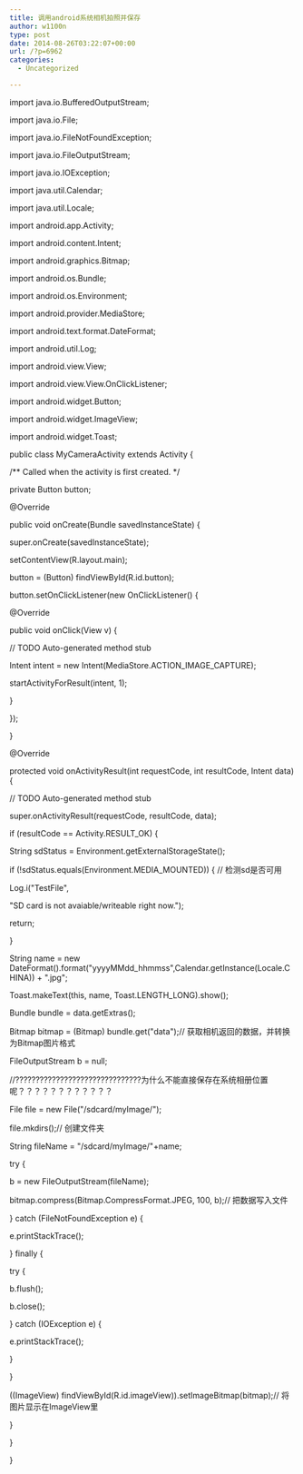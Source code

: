 ```yaml
---
title: 调用android系统相机拍照并保存
author: w1100n
type: post
date: 2014-08-26T03:22:07+00:00
url: /?p=6962
categories:
  - Uncategorized

---
```

import java.io.BufferedOutputStream;
  
import java.io.File;
  
import java.io.FileNotFoundException;
  
import java.io.FileOutputStream;
  
import java.io.IOException;
  
import java.util.Calendar;
  
import java.util.Locale;

import android.app.Activity;
  
import android.content.Intent;
  
import android.graphics.Bitmap;
  
import android.os.Bundle;
  
import android.os.Environment;
  
import android.provider.MediaStore;
  
import android.text.format.DateFormat;
  
import android.util.Log;
  
import android.view.View;
  
import android.view.View.OnClickListener;
  
import android.widget.Button;
  
import android.widget.ImageView;
  
import android.widget.Toast;

public class MyCameraActivity extends Activity {
  
/*\* Called when the activity is first created. \*/
  
private Button button;

@Override
  
public void onCreate(Bundle savedInstanceState) {
  
super.onCreate(savedInstanceState);
  
setContentView(R.layout.main);
  
button = (Button) findViewById(R.id.button);
  
button.setOnClickListener(new OnClickListener() {

@Override
  
public void onClick(View v) {
  
// TODO Auto-generated method stub
  
Intent intent = new Intent(MediaStore.ACTION_IMAGE_CAPTURE);

startActivityForResult(intent, 1);
  
}
  
});
  
}

@Override
  
protected void onActivityResult(int requestCode, int resultCode, Intent data) {
  
// TODO Auto-generated method stub
  
super.onActivityResult(requestCode, resultCode, data);
  
if (resultCode == Activity.RESULT_OK) {
  
String sdStatus = Environment.getExternalStorageState();
  
if (!sdStatus.equals(Environment.MEDIA_MOUNTED)) { // 检测sd是否可用
  
Log.i("TestFile",
  
"SD card is not avaiable/writeable right now.");
  
return;
  
}
  
String name = new DateFormat().format("yyyyMMdd_hhmmss",Calendar.getInstance(Locale.CHINA)) + ".jpg";
  
Toast.makeText(this, name, Toast.LENGTH_LONG).show();
  
Bundle bundle = data.getExtras();
  
Bitmap bitmap = (Bitmap) bundle.get("data");// 获取相机返回的数据，并转换为Bitmap图片格式

FileOutputStream b = null;
  
//???????????????????????????????为什么不能直接保存在系统相册位置呢？？？？？？？？？？？？
  
File file = new File("/sdcard/myImage/");
  
file.mkdirs();// 创建文件夹
  
String fileName = "/sdcard/myImage/"+name;

try {
  
b = new FileOutputStream(fileName);
  
bitmap.compress(Bitmap.CompressFormat.JPEG, 100, b);// 把数据写入文件
  
} catch (FileNotFoundException e) {
  
e.printStackTrace();
  
} finally {
  
try {
  
b.flush();
  
b.close();
  
} catch (IOException e) {
  
e.printStackTrace();
  
}
  
}
  
((ImageView) findViewById(R.id.imageView)).setImageBitmap(bitmap);// 将图片显示在ImageView里
  
}
  
}
  
}